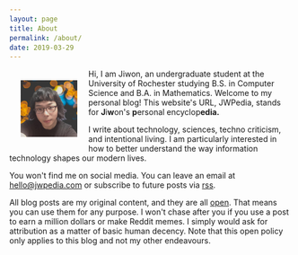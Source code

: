 ```yaml
---
layout: page
title: About
permalink: /about/
date: 2019-03-29
---
```


<img src="/Media/2020profilepic.jpg" alt="Profile Pic" style="width:20%; float:left; margin: 20px">

Hi, I am Jiwon, an undergraduate student at the University of Rochester studying B.S. in Computer Science and B.A. in Mathematics. Welcome to my personal blog! This website's URL, JWPedia, stands for **J**i**w**on's **p**ersonal encyclop**edia.**

I write about technology, sciences, techno criticism, and intentional living. I am particularly interested in how to better understand the way information technology shapes our modern lives.

You won't find me on social media. You can leave an email at [hello@jwpedia.com](mailto:hello@jwpedia.com) or subscribe to future posts via [rss](https://jwpedia.com/feed.xml).

All blog posts are my original content, and they are all [open](/open). That means you can use them for any purpose. I won't chase after you if you use a post to earn a million dollars or make Reddit memes. I simply would ask for attribution as a matter of basic human decency. Note that this open policy only applies to this blog and not my other endeavours.</p>
